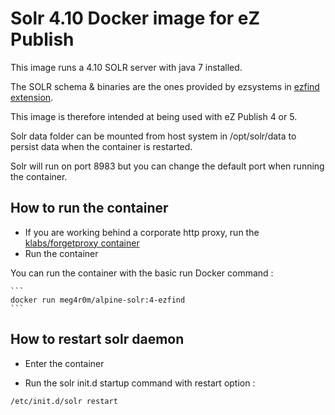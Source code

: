 Solr 4.10 Docker image for eZ Publish
=====================================

This image runs a 4.10 SOLR server with java 7 installed.
  
The SOLR schema & binaries are the ones provided by ezsystems in [ezfind extension](https://github.com/ezsystems/ezfind/tree/master/java).

This image is therefore intended at being used with eZ Publish 4 or 5.

Solr data folder can be mounted from host system in /opt/solr/data to persist data when the container is restarted.

Solr will run on port 8983 but you can change the default port when running the container.

How to run the container
--------------------------------

* If you are working behind a corporate http proxy, run the [klabs/forgetproxy container](https://registry.hub.docker.com/u/klabs/forgetproxy/)
* Run the container

You can run the container with the basic run Docker command :


	``` 
    docker run meg4r0m/alpine-solr:4-ezfind
    ```


How to restart solr daemon
--------------------------------

* Enter the container

* Run the solr init.d startup command with restart option :

``` 
/etc/init.d/solr restart
```